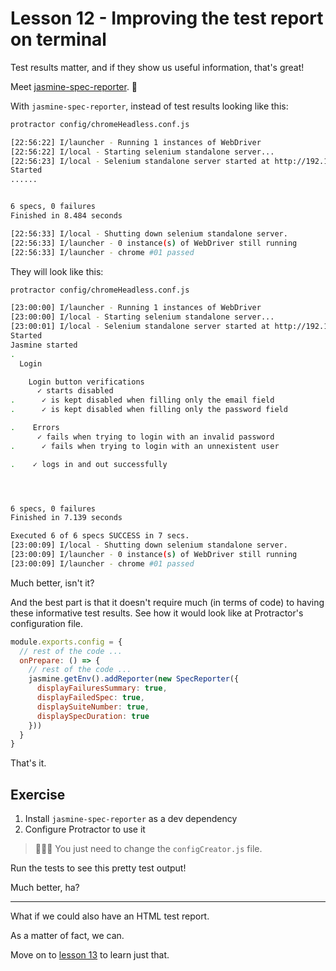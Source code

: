 # Lesson 12 - Improving the test report on terminal

Test results matter, and if  they show us useful information, that's great!

Meet [jasmine-spec-reporter](https://www.npmjs.com/package/jasmine-spec-reporter). 🤝

With `jasmine-spec-reporter`, instead of test results looking like this:

```sh
protractor config/chromeHeadless.conf.js

[22:56:22] I/launcher - Running 1 instances of WebDriver
[22:56:22] I/local - Starting selenium standalone server...
[22:56:23] I/local - Selenium standalone server started at http://192.168.178.17:62111/wd/hub
Started
......


6 specs, 0 failures
Finished in 8.484 seconds

[22:56:33] I/local - Shutting down selenium standalone server.
[22:56:33] I/launcher - 0 instance(s) of WebDriver still running
[22:56:33] I/launcher - chrome #01 passed
```

They will look like this:

```sh
protractor config/chromeHeadless.conf.js

[23:00:00] I/launcher - Running 1 instances of WebDriver
[23:00:00] I/local - Starting selenium standalone server...
[23:00:01] I/local - Selenium standalone server started at http://192.168.178.17:64754/wd/hub
Started
Jasmine started
.
  Login

    Login button verifications
      ✓ starts disabled
.      ✓ is kept disabled when filling only the email field
.      ✓ is kept disabled when filling only the password field

.    Errors
      ✓ fails when trying to login with an invalid password
.      ✓ fails when trying to login with an unnexistent user

.    ✓ logs in and out successfully




6 specs, 0 failures
Finished in 7.139 seconds

Executed 6 of 6 specs SUCCESS in 7 secs.
[23:00:09] I/local - Shutting down selenium standalone server.
[23:00:09] I/launcher - 0 instance(s) of WebDriver still running
[23:00:09] I/launcher - chrome #01 passed
```

Much better, isn't it?

And the best part is that it doesn't require much (in terms of code) to having these informative test results. See how it would look like at Protractor's configuration file.

```js
module.exports.config = {
  // rest of the code ...
  onPrepare: () => {
    // rest of the code ...
    jasmine.getEnv().addReporter(new SpecReporter({
      displayFailuresSummary: true,
      displayFailedSpec: true,
      displaySuiteNumber: true,
      displaySpecDuration: true
    }))
  }
}
```

That's it.

## Exercise

1. Install `jasmine-spec-reporter` as a dev dependency
2. Configure Protractor to use it

> 🕵🏻‍♀️ You just need to change the `configCreator.js` file.

Run the tests to see this pretty test output!

Much better, ha?

___

What if we could also have an HTML test report.

As a matter of fact, we can.

Move on to [lesson 13](./13.md) to learn just that.
